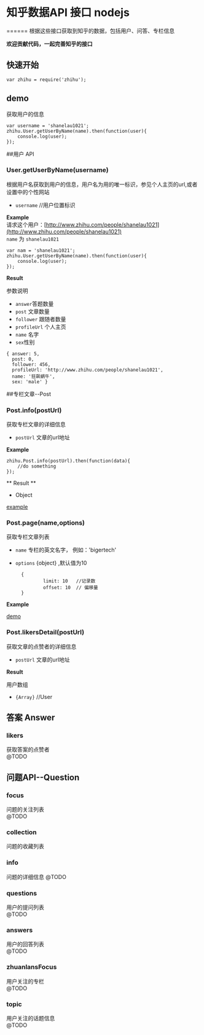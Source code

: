 # 知乎数据API 接口  nodejs
======
根据这些接口获取到知乎的数据，包括用户、问答、专栏信息

**欢迎贡献代码，一起完善知乎的接口**

## 快速开始

```
var zhihu = require('zhihu');
```
## demo
获取用户的信息  

```
var username = 'shanelau1021';
zhihu.User.getUserByName(name).then(function(user){
    console.log(user);
});
```



##用户 API
### User.getUserByName(username)
根据用户名获取到用户的信息，用户名为用的唯一标识，参见个人主页的url,或者设置中的个性网站  

* `username`  //用户位置标识

**Example**  
请求这个用户：[http://www.zhihu.com/people/shanelau1021](http://www.zhihu.com/people/shanelau1021)  
`name` 为 `shanelau1021`

```
var nam = 'shanelau1021';
zhihu.User.getUserByName(name).then(function(user){
    console.log(user);
});

```
**Result**

参数说明

* `answer`答题数量
* `post` 文章数量
* `follower` 跟随者数量
* `profileUrl` 个人主页
* `name` 名字
* `sex`性别

```
{ answer: 5,
  post: 0,
  follower: 456,
  profileUrl: 'http://www.zhihu.com/people/shanelau1021',
  name: '狂飙蜗牛',
  sex: 'male' }

```


##专栏文章--Post
### Post.info(postUrl)
获取专栏文章的详细信息

* `postUrl`  文章的url地址    



**Example**

```
zhihu.Post.info(postUrl).then(function(data){
	//do something
});
```
** Result **  

* Object

[example](http://zhuanlan.zhihu.com/api/columns/bigertech/posts/19885136) 

### Post.page(name,options)
获取专栏文章列表

* `name` 专栏的英文名字， 例如：'bigertech'
*  `options`  {object}  ,默认值为10

   ```
     {
             limit: 10   //记录数 
             offset: 10  // 偏移量
     }
   ```

**Example**

[demo](http://zhuanlan.zhihu.com/api/columns/bigertech/posts?limit=1&offset=10)






### Post.likersDetail(postUrl)
获取文章的点赞者的详细信息

* `postUrl`  文章的url地址  

**Result**  

用户数组

* `{Array}`   //User


## 答案 Answer
### likers
获取答案的点赞者  
@TODO 

## 问题API--Question
### focus
问题的关注列表  
@TODO 

### collection
问题的收藏列表

### info
问题的详细信息
@TODO



### questions
用户的提问列表  
@TODO

### answers
用户的回答列表  
@TODO
### zhuanlansFocus
用户关注的专栏  
@TODO

### topic
用户关注的话题信息  
@TODO





